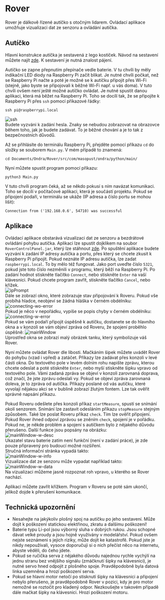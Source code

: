 # Rover
Rover je dálkově řízené autíčko s otočným lidarem. Ovládací aplikace umožňuje vizualizaci dat ze senzoru a ovládání autíčka.

## Autíčko
Hlavní konstrukce autíčka je sestavená z lego kostiček. Návod na sestavení můžete najít [zde](https://ondrejmasopust.github.io/Rover/HowTo/index.html). K sestavení je nutná znalost pájení.

Autíčko se zapne přepnutím přepínače vedle baterie. V tu chvíli by měly indikační LED diody na Raspberry Pi začít blikat. Je nutné chvíli počkat, než se Raspberry Pi načte a poté je možné
se k autíčku připojit přes Wi-Fi (stejně, jako byste se připojovali k běžné Wi-Fi např. u vás doma). V tuto chvíli ovšem není ještě možné autíčko ovládat. Je nutné spustit danou aplikaci, která
má běžet na Raspberry Pi. Toho se docílí tak, že se připojíte k Raspberry Pi přes `ssh` pomocí příkazové řádky:
```
ssh pi@raspberrypi.local
```
![ssh](usrMan-imgs/ssh.tiff)   
Budete vyzváni k zadání hesla. Znaky se nebudou zobrazovat na obrazovce během toho, jak je budete zadávat. To je běžné chování a je to tak z bezpečnostních důvodů.

Až se přihlásíte do terminálu Raspberry Pi, přejděte pomocí příkazu `cd` do složky se souborem `Main.py`. V mém případě to znamená:
```
cd Documents/Ondra/Rover/src/com/masopust/ondra/python/main/
```
Nyní můžete spustit program pomocí příkazu:
```
python3 Main.py
```
V tuto chvíli program čeká, až se někdo pokusí s ním navázat komunikaci. Toho se docílí v počítačové aplikaci, která je součástí projektu. Pokud se připojení podaří, v terminálu se ukáže
(IP adresa a číslo portu se mohou lišit):
```
Connection from ('192.168.0.6', 54710) was successful
```

## Aplikace
Ovládací aplikace obstarává vizualizaci dat ze senzoru a bezdrátové ovládání pohybu autíčka. Aplikaci
lze spustit dojklikem na soubor `RoverControlPanel.jar`, který lze stáhnout [zde](https://github.com/OndrejMasopust/Rover/blob/master/Java/build/dist/RoverControlPanel.jar). Po spuštění aplikace budete vyzvání k zadání IP adresy autíčka a portu, přes který se chcete zkusit
k Raspberry Pi připojit. Pokud neznáte IP adresu autíčka, lze zadat `raspberrypi.local`. To by mělo též fungovat. Jako port uveďte číslo `5321`, pokud jste toto číslo nezměnili v programu, který
běží na Raspberry Pi. Po zadání hodnot stiskněte tlačítko `Connect`, nebo stiskněte `Enter` na vaší klávesnici. Pokud chcete program zavřít, stiskněte tlačítko `Cancel`, nebo křížek.   
![ipPrompt](usrMan-imgs/ipPrompt.tiff)   
Dále se zobrazí okno, které zobrazuje stav připojování k Roveru. Pokud vše probíhá hladce, neobjeví se žádná hláška v černém obdélníku:   
![connecting-wo-error](usrMan-imgs/connecting-wo-error.tiff)   
Pokud je něco v nepořádku, vypíše se popis chyby v černém obdélníku:
![connecting-w-error](usrMan-imgs/connecting-w-error.tiff)   
Pokud se vám podaří připojit úspěšně k autíčku, dostanete se do hlavního okna a v konzoli se vám objeví zpráva od Roveru, že spojení proběhlo úspěšně:
![mainWindow](usrMan-imgs/mainWindow.tiff)   
Uprostřed okna se zobrazí malý obrázek tanku, který symbolizuje váš Rover.

Nyní můžete ovládat Rover dle libosti. Mačkáním šipek můžete uvádět Rover do pohybu (vzad i vpřed) a zatáčet. Příkazy lze zadávat přes konzoli v levé části okna. Do textového pole v levém dolním
rohu napište zprávu, kterou chcete odeslat a poté stiskněte `Enter`, nebo myší stiskněte šipku vpravo od textového pole. Vámi zadaná zpráva se objeví v konzoli zarovnaná doprava, což značí, že
jste zprávu odeslali vy. Pokud se objeví zpráva zarovnaná doleva, je to zpráva od autíčka. Příkazy poslané od vás autíčku, které vyvolají nějakou akci se v bublině zobrazí žlutým fontem. Lze tak
ověřit správné napsání příkazu.

Pokud Roveru odešlete přes konzoli příkaz `startMeasure`, spustí se
snímání okolí senzorem. Snímání lze zastavit odesláním příkazu `stopMeasure` stejným způsobem. Také lze poslat Roveru příkaz `check`. Tím lze ověřit připojení. Pokud Rover ihned odpoví
zprávou se zněním `check`, spojení je v pořádku. Pokud ne, je někde problém a spojení s autíčkem bylo z nějakého důvodu přerušeno. Další funkce jsou popsány na obrázku:   
![mainWindow-w-desc](usrMan-imgs/mainWindow-w-desc.tiff)   
Ukazatel stavu baterie zatím není funkční (není v zadání práce), je zde pouze připravený pro budoucí možné rozšíření.   
Stručná informační stránka vypadá takto:   
![mainWindow-w-info](usrMan-imgs/mainWindow-w-info.tiff)   
Vizualizace dat ze senzoru může vypadat například takto:
![mainWindow-w-data](usrMan-imgs/mainWindow-w-data.tiff)   
Na vizualizaci můžeme jasně rozpoznat roh vpravo, u kterého se Rover nachází.

Aplikaci můžete zavřít křížkem. Program v Roveru se poté sám ukončí, jelikož dojde k přerušení komunikace.

## Technická upozornění
- Nesahejte na jakýkoliv plošný spoj na autíčku po jeho sestavení. Může dojít k poškození statickou elektřinou, zkratu a dalšímu poškození!
- Baterie typu Li-pol jsou výborný sluha v dobrých rukou. Jsou schopné dávat velké proudy a jsou hojně využívány v modelářství. Pokud ovšem nejste seznámeni s jejich riziky,
může dojít ke katastrofě. Pokud jste je nikdy nepoužívali, vysoce doporučuji si o nich přečíst něco na internetu, abyste věděli, do čeho jdete.
- Pokud se ručička serva z nějakého důvodu najednou rychle vychýlí na jednu stranu bez vnějšího signálu (zmáčknutí šipky na klávesnici), je nutné servo hned odpojit z plošného spoje. Pravděpodobně
byla datová linka uzemněna a hrozí poškození serva.
- Pokud se hlavní motor netočí po stisknutí šipky na klávesnici a připojení nebylo přerušeno, je pravděpodobně Rover v pozici, kdy je pro motor nemožné se roztočit pro kladený odpor. Nezkoušejte
v takovém případě dále mačkat šipky na klávesnici. Hrozí poškození motoru.